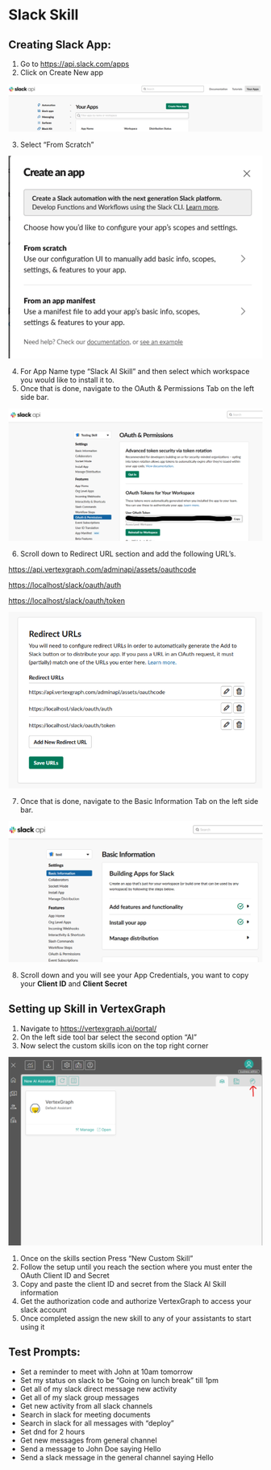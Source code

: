 ﻿# Slack Skill

## Creating Slack App:

1. Go to <https://api.slack.com/apps>
2. Click on Create New app

![Create New App Screenshot](https://raw.githubusercontent.com/vertexgraphinc/aiskills/main/DotNet/Slack/images/Create_New_App.png)

3. Select “From Scratch”

![Create an App from Scratch Screenshot](https://raw.githubusercontent.com/vertexgraphinc/aiskills/main/DotNet/Slack/images/Create_an_App_from_Scratch.png)

4. For App Name type “Slack AI Skill” and then select which workspace you would like to install it to.
5. Once that is done, navigate to the OAuth & Permissions Tab on the left side bar.

![OAuth and Permissions Screenshot](https://raw.githubusercontent.com/vertexgraphinc/aiskills/main/DotNet/Slack/images/OAuth_and_Permissions.png)

6. Scroll down to Redirect URL section and add the following URL’s.

<https://api.vertexgraph.com/adminapi/assets/oauthcode>

<https://localhost/slack/oauth/auth>

<https://localhost/slack/oauth/token>

![Redirect URLs Screenshot](https://raw.githubusercontent.com/vertexgraphinc/aiskills/main/DotNet/Slack/images/Redirect_URLs.png)

7. Once that is done, navigate to the Basic Information Tab on the left side bar.

![Basic Information Screenshot](https://raw.githubusercontent.com/vertexgraphinc/aiskills/main/DotNet/Slack/images/Basic_Information.png)

8. Scroll down and you will see your App Credentials, you want to copy your **Client ID** and **Client Secret**

## Setting up Skill in VertexGraph

1. Navigate to <https://vertexgraph.ai/portal/>
2. On the left side tool bar select the second option “AI”
3. Now select the custom skills icon on the top right corner

![AI Assistants Screenshot](https://raw.githubusercontent.com/vertexgraphinc/aiskills/main/DotNet/Slack/images/AI_Assistants.png)

1. Once on the skills section Press “New Custom Skill”
2. Follow the setup until you reach the section where you must enter the OAuth Client ID and Secret
3. Copy and paste the client ID and secret from the Slack AI Skill information
4. Get the authorization code and authorize VertexGraph to access your slack account
5. Once completed assign the new skill to any of your assistants to start using it

## Test Prompts:

- Set a reminder to meet with John at 10am tomorrow
- Set my status on slack to be “Going on lunch break” till 1pm
- Get all of my slack direct message new activity
- Get all of my slack group messages
- Get new activity from all slack channels
- Search in slack for meeting documents
- Search in slack for all messages with “deploy”
- Set dnd for 2 hours
- Get new messages from general channel
- Send a message to John Doe saying Hello
- Send a slack message in the general channel saying Hello